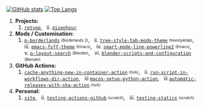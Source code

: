 [![GitHub stats](https://github-readme-stats.vercel.app/api?username=plu5&show_icons=true&include_all_commits=true&hide_rank=true&disable_animations=true&hide_title=true&hide_border=true&bg_color=0D1117&text_color=58a6ff&icon_color=D3D4D6)](https://github.com/anuraghazra/github-readme-stats)
[![Top Langs](https://github-readme-stats.vercel.app/api/top-langs/?username=plu5&layout=compact&langs_count=6&hide_border=true&bg_color=0D1117&text_color=58a6ff&title_color=D3D4D6)](https://github.com/anuraghazra/github-readme-stats)

1. **Projects:**
   1. <ins>[`retype`](https://github.com/plu5/retype)</ins>,
      &nbsp; ii. <ins>[`eisenhour`](https://github.com/plu5/eisenhour)</ins>
2. **Mods / Customisation:**
   1. <ins>[`p-borderlands`](https://github.com/plu5/p-borderlands)</ins> <sub><sup>(Borderlands 2)</sub></sup>,
      &nbsp; ii. <ins>[`tree-style-tab-modo-theme`](https://github.com/plu5/tree-style-tab-modo-theme)</ins> <sub><sup>(treestyletab)</sub></sup>,
      &nbsp; iii. <ins>[`emacs-fsff-theme`](https://github.com/plu5/emacs-fsff-theme)</ins> <sub><sup>(Emacs)</sub></sup>,
      &nbsp; iv. <ins>[`smart-mode-line-powerline2`](smart-mode-line-powerline2)</ins> <sub><sup>(Emacs)</sub></sup>,
      &nbsp; v. </sup> <ins>[`p-layout-search`](https://github.com/plu5/p-layout-search)</ins> <sub><sup>(Blender)</sub></sup>,
      &nbsp; vi. <ins>[`blender-scripts-and-configuration`](https://github.com/plu5/blender-scripts-and-configuration)</ins> <sub><sup>(Blender)</sub></sup>
3. **GitHub Actions:**
   1. <ins>[`cache-anything-new-in-container-action`](https://github.com/plu5/cache-anything-new-in-container-action)</ins> <sub><sup>(fork)</sub></sup>,
      &nbsp; ii. <ins>[`run-script-in-workflows-dir-action`](https://github.com/plu5/run-script-in-workflows-dir-action)</ins>,
      &nbsp; iii <ins>[`macos-setup-python-action`](https://github.com/plu5/macos-setup-python-action)</ins>,
      &nbsp; iii <ins>[`automatic-releases-with-sha-action`](https://github.com/plu5/automatic-releases-with-sha-action)</ins> <sub><sup>(fork)</sub></sup>
4. **Personal:**
   1. <ins>[`site`](https://github.com/plu5/plu5.github.io)</ins>,
      &nbsp; ii. <ins>[`testing-actions-github`](https://github.com/plu5/testing-actions-github)</ins> <sub><sup>(scratch)</sub></sup>,
      &nbsp; iii. <ins>[`testing-staticx`](https://github.com/plu5/testing-staticx)</ins> <sub><sup>(scratch)</sub></sup>
